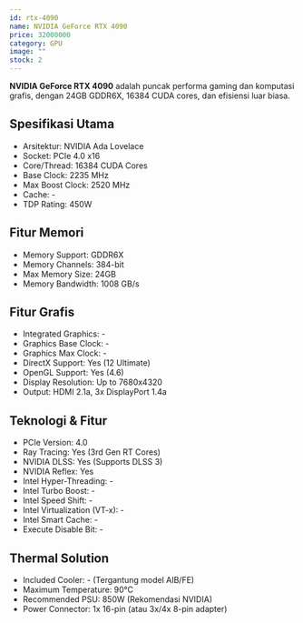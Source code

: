 ```yaml
---
id: rtx-4090
name: NVIDIA GeForce RTX 4090
price: 32000000
category: GPU
image: ""
stock: 2
---
```


**NVIDIA GeForce RTX 4090** adalah puncak performa gaming dan komputasi grafis, dengan 24GB GDDR6X, 16384 CUDA cores, dan efisiensi luar biasa.

## Spesifikasi Utama

- Arsitektur: NVIDIA Ada Lovelace
- Socket: PCIe 4.0 x16
- Core/Thread: 16384 CUDA Cores
- Base Clock: 2235 MHz
- Max Boost Clock: 2520 MHz
- Cache: -
- TDP Rating: 450W

## Fitur Memori

- Memory Support: GDDR6X
- Memory Channels: 384-bit
- Max Memory Size: 24GB
- Memory Bandwidth: 1008 GB/s

## Fitur Grafis

- Integrated Graphics: -
- Graphics Base Clock: -
- Graphics Max Clock: -
- DirectX Support: Yes (12 Ultimate)
- OpenGL Support: Yes (4.6)
- Display Resolution: Up to 7680x4320
- Output: HDMI 2.1a, 3x DisplayPort 1.4a

## Teknologi & Fitur

- PCIe Version: 4.0
- Ray Tracing: Yes (3rd Gen RT Cores)
- NVIDIA DLSS: Yes (Supports DLSS 3)
- NVIDIA Reflex: Yes
- Intel Hyper-Threading: -
- Intel Turbo Boost: -
- Intel Speed Shift: -
- Intel Virtualization (VT-x): -
- Intel Smart Cache: -
- Execute Disable Bit: -

## Thermal Solution

- Included Cooler: - (Tergantung model AIB/FE)
- Maximum Temperature: 90°C
- Recommended PSU: 850W (Rekomendasi NVIDIA)
- Power Connector: 1x 16-pin (atau 3x/4x 8-pin adapter)
